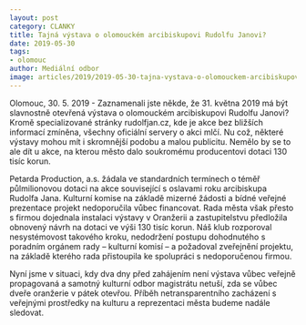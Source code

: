 ```yaml
---
layout: post
category: CLANKY
title: Tajná výstava o olomouckém arcibiskupovi Rudolfu Janovi?
date: 2019-05-30
tags: 
- olomouc
author: Mediální odbor
image: articles/2019/2019-05-30-tajna-vystava-o-olomouckem-arcibiskupovi-rudolfu-janovi.jpg  #751x422 pixelu
---
```

Olomouc, 30. 5. 2019 - Zaznamenali jste někde, že 31. května 2019 má být slavnostně otevřená výstava o olomouckém arcibiskupovi Rudolfu Janovi? Kromě specializované stránky rudolfjan.cz, kde je akce bez bližších informací zmíněna, všechny oficiální servery o akci mlčí. Nu což, některé výstavy mohou mít i skromnější podobu a malou publicitu. Nemělo by se to ale dít u akce, na kterou město dalo soukromému producentovi dotaci 130 tisíc korun.

Petarda Production, a.s. žádala ve standardních termínech o téměř půlmilionovou dotaci na akce související s oslavami roku arcibiskupa Rudolfa Jana. Kulturní komise na základě mizerné žádosti a bídné veřejné prezentace projekt nedoporučila vůbec financovat. Rada města však přesto s firmou dojednala instalaci výstavy v Oranžerii a zastupitelstvu předložila obnovený návrh na dotaci ve výši 130 tisíc korun. Náš klub rozporoval nesystémovost takového kroku, nedodržení postupu dohodnutého s poradním orgánem rady – kulturní komisí – a požadoval zveřejnění projektu, na základě kterého rada přistoupila ke spolupráci s nedoporučenou firmou.

Nyní jsme v situaci, kdy dva dny před zahájením není výstava vůbec veřejně propagovaná a samotný kulturní odbor magistrátu netuší, zda se vůbec dveře oranžerie v pátek otevřou. Příběh netransparentního zacházení s veřejnými prostředky na kulturu a reprezentaci města budeme nadále sledovat.
